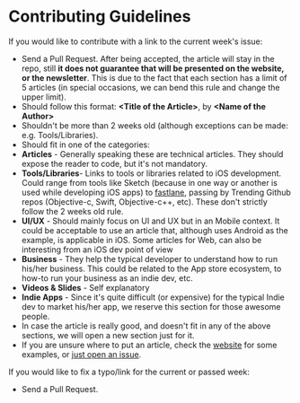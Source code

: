 # Contributing Guidelines

If you would like to contribute with a link to the current week's issue:

* Send a Pull Request. After being accepted, the article will stay in the repo, still **it does not guarantee that will be presented on the website, or the newsletter**. This is due to the fact that each section has a limit of 5 articles (in special occasions, we can bend this rule and change the upper limit).
* Should follow this format: **\<Title of the Article\>**, by **\<Name of the Author\>**
* Shouldn't be more than 2 weeks old (although exceptions can be made: e.g. Tools/Libraries).
* Should fit in one of the categories:
 * **Articles** - Generally speaking these are technical articles. They should expose the reader to code, but it's not mandatory.
 * **Tools/Libraries**- Links to tools or libraries related to iOS development. Could range from tools like Sketch (because in one way or another is used while developing iOS apps) to [fastlane](https://github.com/KrauseFx/fastlane), passing by Trending Github repos (Objective-c, Swift, Objective-c++, etc). These don't strictly follow the 2 weeks old rule.
 * **UI/UX** - Should mainly focus on UI and UX but in an Mobile context. It could be acceptable to use an article that, although uses Android as the example, is applicable in iOS. Some articles for Web, can also be interesting from an iOS dev point of view
 * **Business** - They help the typical developer to understand how to run his/her business. This could be related to the App store ecosystem, to how-to run your business as an indie dev, etc.
 * **Videos & Slides** - Self explanatory
 * **Indie Apps** - Since it's quite difficult (or expensive) for the typical Indie dev to market his/her app, we reserve this section for those awesome people.
 * In case the article is really good, and doesn't fit in any of the above sections, we will open a new section just for it.
* If you are unsure where to put an article, check the [website](http://ios-goodies.com) for some examples, or [just open an issue](https://github.com/iOS-Goodies/Contributing-Guidelines/issues). 

If you would like to fix a typo/link for the current or passed week:

* Send a Pull Request.
